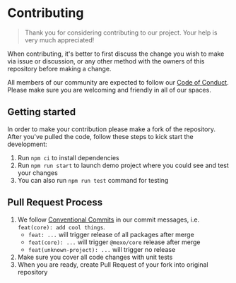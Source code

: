 # Contributing

> Thank you for considering contributing to our project. Your help is very much
> appreciated!

When contributing, it's better to first discuss the change you wish to make via
issue or discussion, or any other method with the owners of this repository
before making a change.

All members of our community are expected to follow our
[Code of Conduct](CODE_OF_CONDUCT.md). Please make sure you are welcoming and
friendly in all of our spaces.

## Getting started

In order to make your contribution please make a fork of the repository. After
you've pulled the code, follow these steps to kick start the development:

1. Run `npm ci` to install dependencies
2. Run `npm run start` to launch demo project where you could see and test your
   changes
3. You can also run `npm run test` command for testing

## Pull Request Process

1. We follow
   [Conventional Commits](https://www.conventionalcommits.org/en/v1.0.0-beta.4/)
   in our commit messages, i.e. `feat(core): add cool things`.
   - `feat: ...` will trigger release of all packages after merge
   - `feat(core): ...` will trigger `@mexo/core` release after merge
   - `feat(unknown-project): ...` will trigger no release
2. Make sure you cover all code changes with unit tests
3. When you are ready, create Pull Request of your fork into original repository
